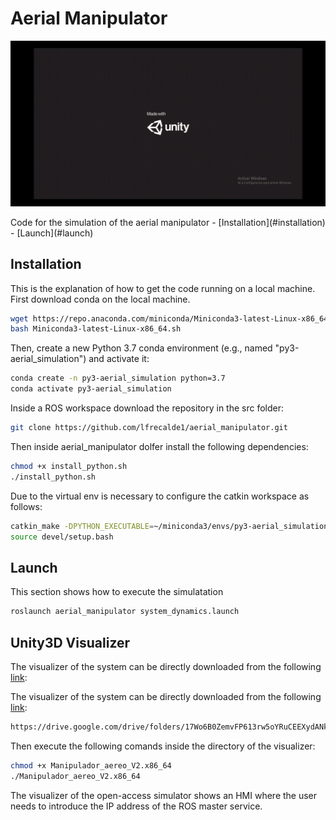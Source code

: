 # Aerial Manipulator
<p float="left">
    <img src="Aerial_simulator.gif" width="770"  />
 </p>
Code for the simulation of the aerial manipulator 
- [Installation](#installation)
- [Launch](#launch)

## Installation
This is the explanation of how to get the code running on a local machine. First download conda on the local machine.
```bash
wget https://repo.anaconda.com/miniconda/Miniconda3-latest-Linux-x86_64.sh
bash Miniconda3-latest-Linux-x86_64.sh
```
Then, create a new Python 3.7 conda environment (e.g., named "py3-aerial_simulation") and
activate it:

```bash
conda create -n py3-aerial_simulation python=3.7
conda activate py3-aerial_simulation
```
Inside a ROS workspace download the repository in the src folder:
```bash
git clone https://github.com/lfrecalde1/aerial_manipulator.git
```

Then inside aerial_manipulator dolfer install the following dependencies:

```bash
chmod +x install_python.sh
./install_python.sh
```
Due to the virtual env is necessary to configure the catkin workspace as follows:
```bash
catkin_make -DPYTHON_EXECUTABLE=~/miniconda3/envs/py3-aerial_simulation/bin/python
source devel/setup.bash
```
## Launch
This section shows how to execute the simulatation
```bash
roslaunch aerial_manipulator system_dynamics.launch
```
## Unity3D Visualizer
The visualizer of the system can be directly downloaded from the following [link](https://drive.google.com/drive/folders/17Wo6B0ZemvFP613rw5oYRuCEEXydANkR?usp=sharing):

The visualizer of the system can be directly downloaded from the following [link](https://indoamerica-my.sharepoint.com/:f:/g/personal/fernandorecalde_uti_edu_ec/EulalBZl6jdErmNguIoEsgEBnZsOtrj-_hB0XhwYXFTq-g?e=bg7XAS):
```bash
https://drive.google.com/drive/folders/17Wo6B0ZemvFP613rw5oYRuCEEXydANkR?usp=sharing
```
Then execute the following comands inside the directory of the visualizer:
```bash
chmod +x Manipulador_aereo_V2.x86_64 
./Manipulador_aereo_V2.x86_64
```
The visualizer of the open-access simulator shows an HMI where the user needs to introduce the IP address of the ROS master service.




